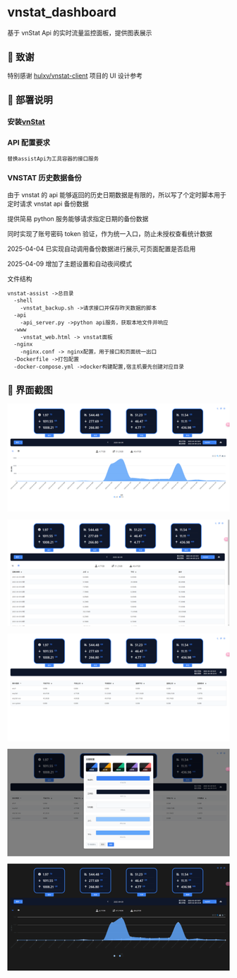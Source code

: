 # vnstat_dashboard

基于 vnStat Api 的实时流量监控面板，提供图表展示

## 🙏 致谢

特别感谢 [hulxv/vnstat-client](https://github.com/hulxv/vnstat-client) 项目的 UI 设计参考

## 🔧 部署说明

### 安装[vnStat](https://github.com/vergoh/vnstat)

### API 配置要求

```
替换assistApi为工具容器的接口服务
```

### VNSTAT 历史数据备份

由于 vnstat 的 api 能够返回的历史日期数据是有限的，所以写了个定时脚本用于定时请求 vnstat api 备份数据

提供简易 python 服务能够请求指定日期的备份数据

同时实现了账号密码 token 验证，作为统一入口，防止未授权查看统计数据

2025-04-04 已实现自动调用备份数据进行展示,可页面配置是否启用

2025-04-09 增加了主题设置和自动夜间模式

文件结构

```
vnstat-assist ->总目录
  -shell
    -vnstat_backup.sh ->请求接口并保存昨天数据的脚本
  -api
    -api_server.py ->python api服务，获取本地文件并响应
  -www
    -vnstat_web.html -> vnstat面板
  -nginx
    -nginx.conf -> nginx配置，用于接口和页面统一出口
  -Dockerfile ->打包配置
  -docker-compose.yml ->docker构建配置,宿主机要先创建对应目录
```


## 🧩 界面截图

![1](screenshots/1.png)

![2](screenshots/2.png)

![2](screenshots/3.png)

![2](screenshots/4.png)

![2](screenshots/5.png)
